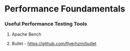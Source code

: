 # Performance Foundamentals

### Useful Performance Testing Tools

1. Apache Bench

2. Bullet - https://github.com/flyerhzm/bullet
